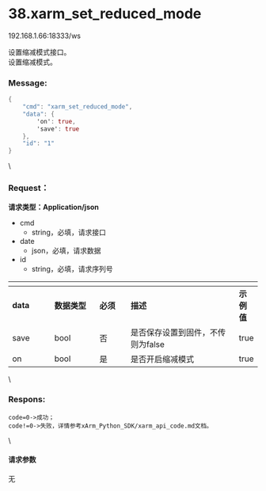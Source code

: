# 38.xarm\_set\_reduced\_mode

192.168.1.66:18333/ws

设置缩减模式接口。\
设置缩减模式。

### Message: <a href="#message" id="message"></a>

```actionscript
{
    "cmd": "xarm_set_reduced_mode",
    "data": {
        'on': true, 
        'save': true
    },
    "id": "1"
}
```

\


### Request： <a href="#request" id="request"></a>

**请求类型：Application/json**

* cmd
  * string，必填，请求接口
* date
  * json，必填，请求数据
* id
  * string，必填，请求序列号

<table data-header-hidden><thead><tr><th width="89"></th><th width="100"></th><th width="65"></th><th width="300"></th><th></th></tr></thead><tbody><tr><td><strong>data</strong></td><td><strong>数据类型</strong></td><td><strong>必须</strong></td><td><strong>描述</strong></td><td><strong>示例值</strong></td></tr><tr><td>save</td><td>bool</td><td>否</td><td>是否保存设置到固件，不传则为false</td><td>true</td></tr><tr><td>on</td><td>bool</td><td>是</td><td>是否开启缩减模式</td><td>true</td></tr></tbody></table>

\


### Respons: <a href="#respons" id="respons"></a>

```clean
code=0->成功；
code!=0->失败，详情参考xArm_Python_SDK/xarm_api_code.md文档。
```

\


#### 请求参数

无
